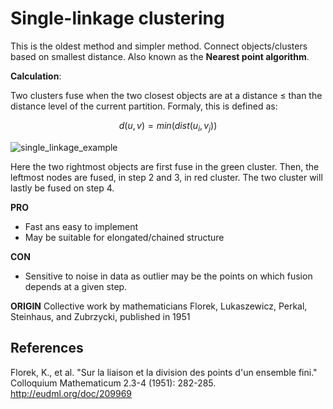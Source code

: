 # Single-linkage clustering

This is the oldest method and simpler method.
Connect objects/clusters based on smallest distance.
Also known as the **Nearest point algorithm**.

**Calculation**:

Two clusters fuse when the two closest objects are at a distance $\leq$
than the distance level of the current partition. Formaly, this is defined as:

$$d(u, v) = min(dist(u_{i}, v_{j}))$$

![single\_linkage\_example](single_linkage.svg)

Here the two rightmost objects are first fuse in the green cluster.
Then, the leftmost nodes are fused, in step 2 and 3, in red cluster.
The two cluster will lastly be fused on step 4.

**PRO**
- Fast ans easy to implement
- May be suitable for elongated/chained structure

**CON**
- Sensitive to noise in data  as outlier may be the points on which fusion depends at a given step.

**ORIGIN**
Collective work by mathematicians Florek, Lukaszewicz, Perkal, Steinhaus, and Zubrzycki, published in 1951

## References
Florek, K., et al. "Sur la liaison et la division des points d'un ensemble fini." Colloquium Mathematicum 2.3-4 (1951): 282-285. <http://eudml.org/doc/209969>
